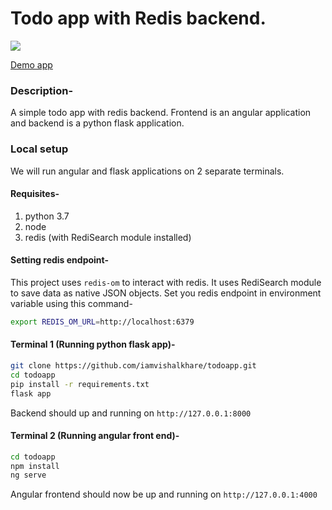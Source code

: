 # Todo app with Redis backend.

![](https://github.com/iamvishalkhare/todoapp/actions/workflows/python-app.yml/badge.svg)

[Demo app](http://13.235.106.236/redis-todo)
### Description-
A simple todo app with redis backend. Frontend is an angular application and backend is a python flask application.

### Local setup
We will run angular and flask applications on 2 separate terminals.

#### Requisites-
1. python 3.7
2. node
3. redis (with RediSearch module installed)

#### Setting redis endpoint-
This project uses `redis-om` to interact with redis. It uses RediSearch module to save data as native JSON objects.
Set you redis endpoint in environment variable using this command-
```bash
export REDIS_OM_URL=http://localhost:6379
```

#### Terminal 1 (Running python flask app)-
```bash
git clone https://github.com/iamvishalkhare/todoapp.git
cd todoapp
pip install -r requirements.txt
flask app
```
Backend should up and running on `http://127.0.0.1:8000`

#### Terminal 2 (Running angular front end)-
```bash
cd todoapp
npm install
ng serve
```
Angular frontend should now be up and running on `http://127.0.0.1:4000`



